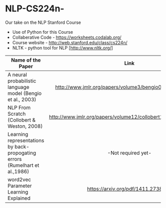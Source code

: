 # NLP-CS224n-
Our take on the NLP Stanford Course

- Use of Python for this Course 
- Collaberative Code - https://worksheets.codalab.org/
- Course website - http://web.stanford.edu/class/cs224n/
- NLTK - python tool for NLP [http://www.nltk.org/]

| Name of the Paper        | Link           | Comments  |
| ------------- |:-------------:| -----:|
| A neural probabilistic language model (Bengio et al., 2003)     |http://www.jmlr.org/papers/volume3/bengio03a/bengio03a.pdf | To-read |
| NLP From Scratch (Collobert & Weston, 2008)    |http://www.jmlr.org/papers/volume12/collobert11a/collobert11a.pdf | To-read |
| Learning representations by back-propogating errors (Rumelhart et al.,1986)   | -Not required yet-| To-read |
| word2vec Parameter Learning Explained   | https://arxiv.org/pdf/1411.2738.pdf| To-read |
